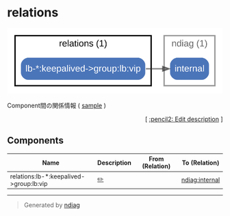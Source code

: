# relations

![diagram](node-relations.svg)

Component間の関係情報 ( [sample](/sample/input/ndiag.yml#L61-L67) )


<p align="right">
  [ <a href="../ndiag.descriptions.ja/_node-relations.md">:pencil2: Edit description</a> ]
<p>

## Components

| Name | Description | From (Relation) | To (Relation) |
| --- | --- | --- | --- |
| relations:lb-*:keepalived->group:lb:vip |  <a href="../ndiag.descriptions.ja/_component-relations_lb-__keepalived-_group_lb_vip.md">:pencil2:</a> |  | [ndiag:internal](node-ndiag.md) |


---

> Generated by [ndiag](https://github.com/k1LoW/ndiag)
